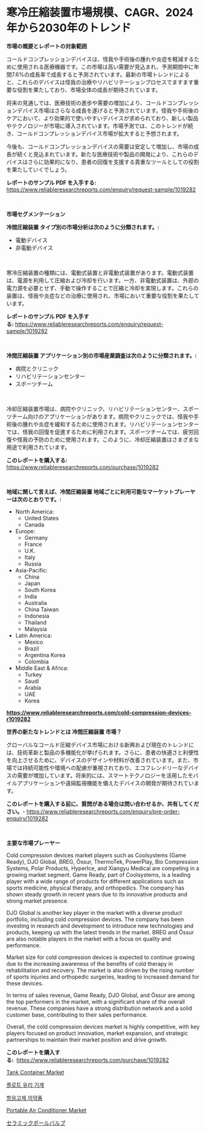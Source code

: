 <p><h1>寒冷圧縮装置市場規模、CAGR、2024年から2030年のトレンド</h1></p><p><strong>市場の概要とレポートの対象範囲</strong></p>
<p><p>コールドコンプレッションデバイスは、怪我や手術後の腫れや炎症を軽減するために使用される医療機器です。この市場は高い需要が見込まれ、予測期間中に年間7.6%の成長率で成長すると予測されています。最新の市場トレンドによると、これらのデバイスは怪我の治療やリハビリテーションプロセスでますます重要な役割を果たしており、市場全体の成長が期待されています。</p><p>将来の見通しでは、医療技術の進歩や需要の増加により、コールドコンプレッションデバイス市場はさらなる成長を遂げると予測されています。怪我や手術後のケアにおいて、より効果的で使いやすいデバイスが求められており、新しい製品やテクノロジーが市場に導入されています。市場予測では、このトレンドが続き、コールドコンプレッションデバイス市場が拡大すると予想されます。</p><p>今後も、コールドコンプレッションデバイスの需要は安定して増加し、市場の成長が続くと見込まれています。新たな医療技術や製品の開発により、これらのデバイスはさらに効果的になり、患者の回復を支援する貴重なツールとしての役割を果たしていくでしょう。</p></p>
<p><strong>レポートのサンプル PDF を入手する:</strong> <a href="https://www.reliableresearchreports.com/enquiry/request-sample/1019282">https://www.reliableresearchreports.com/enquiry/request-sample/1019282</a></p>
<p>&nbsp;</p>
<p><strong>市場セグメンテーション</strong></p>
<p><strong>冷間圧縮装置 タイプ別の市場分析は次のように分類されます。:</strong></p>
<p><ul><li>電動デバイス</li><li>非電動デバイス</li></ul></p>
<p>&nbsp;</p>
<p><p>寒冷圧縮装置の種類には、電動式装置と非電動式装置があります。電動式装置は、電源を利用して圧縮および冷却を行います。一方、非電動式装置は、外部の電力源を必要とせず、手動で操作することで圧縮と冷却を実現します。これらの装置は、怪我や炎症などの治療に使用され、市場において重要な役割を果たしています。</p></p>
<p><strong>レポートのサンプル PDF を入手する:</strong>&nbsp;<a href="https://www.reliableresearchreports.com/enquiry/request-sample/1019282">https://www.reliableresearchreports.com/enquiry/request-sample/1019282</a></p>
<p>&nbsp;</p>
<p><strong> 冷間圧縮装置 アプリケーション別の市場産業調査は次のように分類されます。:</strong></p>
<p><ul><li>病院とクリニック</li><li>リハビリテーションセンター</li><li>スポーツチーム</li></ul></p>
<p>&nbsp;</p>
<p><p>冷却圧縮装置市場は、病院やクリニック、リハビリテーションセンター、スポーツチーム向けのアプリケーションがあります。病院やクリニックでは、怪我や手術後の腫れや炎症を緩和するために使用されます。リハビリテーションセンターでは、怪我の回復を促進するために利用されます。スポーツチームでは、疲労回復や怪我の予防のために使用されます。このように、冷却圧縮装置はさまざまな用途で利用されています。</p></p>
<p><strong>このレポートを購入する:</strong>&nbsp; <a href="https://www.reliableresearchreports.com/purchase/1019282">https://www.reliableresearchreports.com/purchase/1019282</a></p>
<p>&nbsp;</p>
<p><strong>地域に関して言えば、冷間圧縮装置 地域ごとに利用可能なマーケットプレーヤーは次のとおりです。:</strong></p>
<p><ul>
    <li>
        North America:
        <ul>
            <li>United States</li>
            <li>Canada</li>
        </ul>
    </li>
    <li>
        Europe:
        <ul>
            <li>Germany</li>
            <li>France</li>
            <li>U.K.</li>
            <li>Italy</li>
            <li>Russia</li>
        </ul>
    </li>
    <li>
        Asia-Pacific:
        <ul>
            <li>China</li>
            <li>Japan</li>
            <li>South Korea</li>
            <li>India</li>
            <li>Australia</li>
            <li>China Taiwan</li>
            <li>Indonesia</li>
            <li>Thailand</li>
            <li>Malaysia</li>
        </ul>
    </li>
    <li>
        Latin America:
        <ul>
            <li>Mexico</li>
            <li>Brazil</li>
            <li>Argentina Korea</li>
            <li>Colombia</li>
        </ul>
    </li>
    <li>
        Middle East & Africa:
        <ul>
            <li>Turkey</li>
            <li>Saudi</li>
            <li>Arabia</li>
            <li>UAE</li>
            <li>Korea</li>
        </ul>
    </li>
    </ul></p>
<p><strong><a href="https://www.reliableresearchreports.com/cold-compression-devices-r1019282">https://www.reliableresearchreports.com/cold-compression-devices-r1019282</a></strong>&nbsp;</p>
<p><strong>世界の新たなトレンドとは 冷間圧縮装置 市場？</strong></p>
<p><p>グローバルなコールド圧縮デバイス市場における新興および現在のトレンドには、技術革新と製品の多機能化が挙げられます。さらに、患者の快適さと利便性を向上させるために、デバイスのデザインや材料が改善されています。また、市場では持続可能性や環境への配慮が重視されており、エコフレンドリーなデバイスの需要が増加しています。将来的には、スマートテクノロジーを活用したモバイルアプリケーションや遠隔監視機能を備えたデバイスの開発が期待されています。</p></p>
<p><strong>このレポートを購入する前に、質問がある場合は問い合わせるか、共有してください。</strong>- <a href="https://www.reliableresearchreports.com/enquiry/pre-order-enquiry/1019282">https://www.reliableresearchreports.com/enquiry/pre-order-enquiry/1019282</a></p>
<p>&nbsp;</p>
<p><strong>主要な市場プレーヤー</strong></p>
<p><p>Cold compression devices market players such as Coolsystems (Game Ready), DJO Global, BREG, Össur, ThermoTek, PowerPlay, Bio Compression Systems, Polar Products, HyperIce, and Xiangyu Medical are competing in a growing market segment. Game Ready, part of Coolsystems, is a leading player with a wide range of products for different applications such as sports medicine, physical therapy, and orthopedics. The company has shown steady growth in recent years due to its innovative products and strong market presence.</p><p>DJO Global is another key player in the market with a diverse product portfolio, including cold compression devices. The company has been investing in research and development to introduce new technologies and products, keeping up with the latest trends in the market. BREG and Össur are also notable players in the market with a focus on quality and performance.</p><p>Market size for cold compression devices is expected to continue growing due to the increasing awareness of the benefits of cold therapy in rehabilitation and recovery. The market is also driven by the rising number of sports injuries and orthopedic surgeries, leading to increased demand for these devices.</p><p>In terms of sales revenue, Game Ready, DJO Global, and Össur are among the top performers in the market, with a significant share of the overall revenue. These companies have a strong distribution network and a solid customer base, contributing to their sales performance.</p><p>Overall, the cold compression devices market is highly competitive, with key players focused on product innovation, market expansion, and strategic partnerships to maintain their market position and drive growth.</p></p>
<p><strong>このレポートを購入する:</strong>&nbsp;&nbsp;<a href="https://www.reliableresearchreports.com/purchase/1019282">https://www.reliableresearchreports.com/purchase/1019282</a></p>
<p><p><a href="https://github.com/dx0328/Market-Research-Report-List-2/blob/main/tank-container-market.md">Tank Container Market</a></p><p><a href="https://github.com/fernandotryO5lson96765/Market-Research-Report-List-1/blob/main/159537026694.md">플로트 유리 기계</a></p><p><a href="https://github.com/CliftonFisher9067/Market-Research-Report-List-1/blob/main/998458126693.md">항응고제 의약품</a></p><p><a href="https://github.com/Glendatilghmankmgz0rbhwpy/Market-Research-Report-List-2/blob/main/portable-air-conditioner-market.md">Portable Air Conditioner Market</a></p><p><a href="https://github.com/EmoryYundt1935/Market-Research-Report-List-1/blob/main/921908029019.md">セラミックボールバルブ</a></p></p>